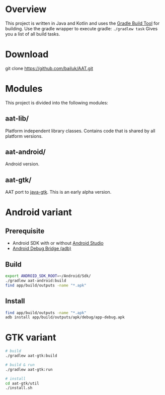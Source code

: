 # Overview

This project is written in Java and Kotlin and uses the [Gradle Build Tool](https://gradle.org/) for building.
Use the gradle wrapper to execute gradle:
`./gradlew task` Gives you a list of all build tasks.


# Download

git clone https://github.com/bailuk/AAT.git


# Modules

This project is divided into the following modules:


## aat-lib/

Platform independent library classes. Contains code that is shared by all platform versions.


##  aat-android/

Android version.


## aat-gtk/

AAT port to [java-gtk](https://github.com/bailuk/java-gtk). This is an early alpha version. 


# Android variant

## Prerequisite

- Android SDK with or without [Android Studio](https://developer.android.com/studio/)
- [Android Debug Bridge (adb)](https://developer.android.com/studio/command-line/adb)


## Build

```bash
export ANDROID_SDK_ROOT=~/Android/Sdk/ 
./gradlew aat-android:build
find app/build/outputs -name "*.apk"
```


## Install

```bash
find app/build/outputs -name "*.apk"
adb install app/build/outputs/apk/debug/app-debug.apk
```


# GTK variant

```bash
# build
./gradlew aat-gtk:build

# build & run
./gradlew aat-gtk:run

# install
cd aat-gtk/util
./install.sh
```
